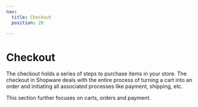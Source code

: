 ```yaml
---
nav:
  title: Checkout
  position: 20

---
```


# Checkout

The checkout holds a series of steps to purchase items in your store. The checkout in Shopware deals with the entire process of turning a cart into an order and initiating all associated processes like payment, shipping, etc.

This section further focuses on carts, orders and payment.
